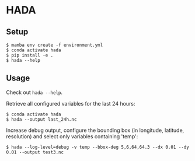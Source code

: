 # HADA

## Setup

```
$ mamba env create -f environment.yml
$ conda activate hada
$ pip install -e .
$ hada --help
```

## Usage

Check out `hada --help`.

Retrieve all configured variables for the last 24 hours:

```
$ conda activate hada
$ hada --output last_24h.nc
```

Increase debug output, configure the bounding box (in longitude, latitude, resolution) and select only variables
containing 'temp':


```
$ hada --log-level=debug -v temp --bbox-deg 5,6,64,64.3 --dx 0.01 --dy 0.01 --output test3.nc
```
